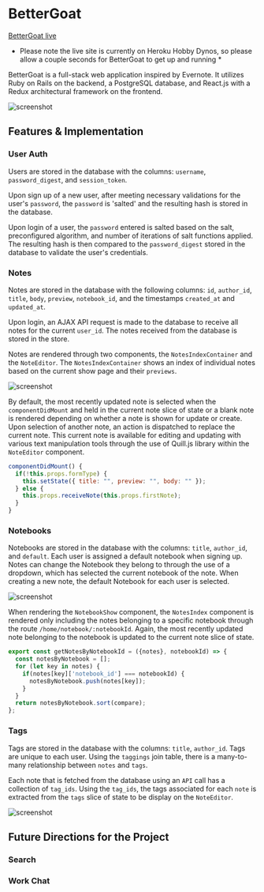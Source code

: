 # BetterGoat

[BetterGoat live](http://bettergoat.herokuapp.com/)
* Please note the live site is currently on Heroku Hobby Dynos, so please allow a couple seconds for BetterGoat to get up and running *

BetterGoat is a full-stack web application inspired by Evernote. It utilizes Ruby on Rails on the backend, a PostgreSQL database, and React.js with a Redux architectural framework on the frontend.

![screenshot](http://imgur.com/zG2V9op.png)

## Features & Implementation

### User Auth
Users are stored in the database with the columns: `username`, `password_digest`, and `session_token`.

Upon sign up of a new user, after meeting necessary validations for the user's `password`, the `password` is 'salted' and the resulting hash is stored in the database.

Upon login of a user, the `password` entered is salted based on the salt, preconfigured algorithm, and number of iterations of salt functions applied. The resulting hash is then compared to the `password_digest` stored in the database to validate the user's credentials.


### Notes
Notes are stored in the database with the following columns: `id`, `author_id`, `title`, `body`, `preview`, `notebook_id`, and the timestamps `created_at` and `updated_at`.

Upon login, an AJAX API request is made to the database to receive all notes for the current `user_id`. The notes received from the database is stored in the store.

Notes are rendered through two components, the `NotesIndexContainer` and the `NoteEditor`. The `NotesIndexContainer` shows an index of individual notes based on the current show page and their `previews`.

![screenshot](http://i.imgur.com/lgkfrQK.gif)

By default, the most recently updated note is selected when the `componentDidMount` and held in the current note slice of state or a blank note is rendered depending on whether a note is shown for update or create. Upon selection of another note, an action is dispatched to replace the current note. This current note is available for editing and updating with various text manipulation tools through the use of Quill.js library within the `NoteEditor` component.

```javascript
componentDidMount() {
  if(!this.props.formType) {
    this.setState({ title: "", preview: "", body: "" });
  } else {
    this.props.receiveNote(this.props.firstNote);
  }
}
```

### Notebooks
Notebooks are stored in the database with the columns: `title`, `author_id`, and `default`. Each user is assigned a default notebook when signing up. Notes can change the Notebook they belong to through the use of a dropdown, which has selected the current notebook of the note. When creating a new note, the default Notebook for each user is selected.

![screenshot](http://imgur.com/7EdZZbi.png)

When rendering the `NotebookShow` component, the `NotesIndex` component is rendered only including the notes belonging to a specific notebook through the route `/home/notebook/:notebookId`. Again, the most recently updated note belonging to the notebook is updated to the current note slice of state.

```javascript
export const getNotesByNotebookId = ({notes}, notebookId) => {
  const notesByNotebook = [];
  for (let key in notes) {
    if(notes[key]['notebook_id'] === notebookId) {
      notesByNotebook.push(notes[key]);
    }
  }
  return notesByNotebook.sort(compare);
};
```

### Tags
Tags are stored in the database with the columns: `title`, `author_id`. Tags are unique to each user. Using the `taggings` join table, there is a many-to-many relationship between `notes` and `tags`.

Each note that is fetched from the database using an `API` call has a collection of `tag_ids`. Using the `tag_ids`, the tags associated for each `note` is extracted from the `tags` slice of state to be display on the `NoteEditor`.

![screenshot](http://imgur.com/JI9WzZt.gif)


## Future Directions for the Project

### Search

### Work Chat
